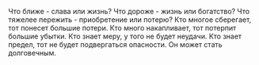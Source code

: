 Что ближе - слава или жизнь? Что дороже - жизнь или богатство? Что тяжелее пережить - приобретение или потерю? Кто многое сберегает, тот понесет большие потери. Кто много накапливает, тот потерпит большие убытки. Кто знает меру, у того не будет неудачи. Кто знает предел, тот не будет подвергаться опасности. Он может стать долговечным.